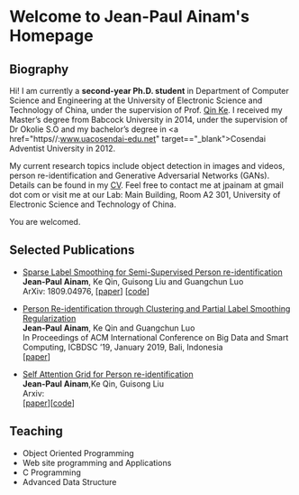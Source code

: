 # Welcome to Jean-Paul Ainam's Homepage

## Biography

Hi! I am currently a **second-year Ph.D. student** in Department of Computer Science and Engineering at the University of Electronic Science and Technology of China, under the supervision of Prof. <a href="https://scholar.google.com/citations?user=YevGUDgAAAAJ&hl=en" target="_blank">Qin Ke</a>. I received my Master’s degree from Babcock University in 2014, under the supervision of Dr Okolie S.O and my bachelor’s degree in <a href="https//:www.uacosendai-edu.net" target=="_blank">Cosendai Adventist University</a> in 2012.

My current research topics include object detection in images and videos, person re-identification and Generative Adversarial Networks (GANs).
Details can be found in my [CV](https://jpainam.github.io/cv.pdf). Feel free to contact me at jpainam at gmail dot com or visit me at our Lab: Main Building, Room A2 301, University of Electronic Science and Technology of China.

You are welcomed.

## Selected Publications

* <a href="https://jpaiam.github.io/papers/SLSR_2018.pdf">Sparse Label Smoothing for Semi-Supervised Person re-identification</a><br> **Jean-Paul Ainam**, Ke Qin, Guisong Liu and Guangchun Luo<br> ArXiv: 1809.04976, [[paper](https://arxiv.org/abs/1809.04976)] [[code](https://github.com/jpainam/SLS_ReID)]

* <a href="https://link.springer.com/chapter/10.1007/978-3-319-70090-8_2">Person Re-identification through Clustering and Partial Label Smoothing Regularization</a><br> **Jean-Paul Ainam**, Ke Qin and Guangchun Luo<br> In Proceedings of ACM International Conference on Big Data and Smart Computing, ICBDSC ’19, January 2019, Bali, Indonesia<br>[[paper](https://jpainam.github.io/papers/PLSR_2018.pdf)]

* <a href="#">Self Attention Grid for Person re-identification</a><br> **Jean-Paul Ainam**,Ke Qin, Guisong Liu<br> Arxiv: <br>[[paper](https://jpainam.github.io/papers/SAG_2018.pdf)][[code](https://github.com/GuangxingHan/SSD-TDR)]

## Teaching
* Object Oriented Programming
* Web site programming and Applications
* C Programming
* Advanced Data Structure
